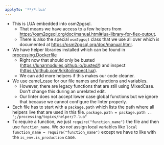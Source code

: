 ```yaml
---
applyTo: '**/*.lua'
---
```


- This is LUA embedded into osm2pgsql.
  - That means we have access to a few helpers from https://osm2pgsql.org/doc/manual.html#lua-library-for-flex-output.
  - There is also the special `osm2pgsql` class that we use all over which is documented at https://osm2pgsql.org/doc/manual.html.
- We have helper libraries installed which can be found in [processing.Dockerfile](../processing.Dockerfile)
  - Right now that should only be busted (https://lunarmodules.github.io/busted/) and inspect (https://github.com/kikito/inspect.lua).
  - We can add more helpers if this makes our code cleaner.
- We use camel_case for our file names and functions and variables.
  - However, there are legacy functions that are still using MixedCase. Don't change this during an unrelated edit.
  - Our linter does not accept lower case global functions but we ignore that because we cannot configure the linter properly.
- Each file has to start with a `package.path` which lists the path where all helpers live that are used in this file.
  `package.path = package.path .. ";/processing/topics/helper/?.lua"`
- To require a function, we just `require("function_name")` the file and then use `function_name`. We _do not_ assign local variables like `local function_name = require("function_name")` except we have to like with the `is_env.is_production` case.
